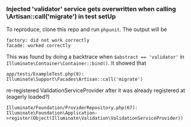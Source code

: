 ### Injected 'validator' service gets overwritten when calling \Artisan::call('migrate') in test setUp

To reproduce, clone this repo and run `phpunit`. The output will be

    factory: did not work correctly
    facade: worked correctly

This was found by doing a backtrace when `$abstract == 'validator'` in `Illuminate\Container\Container::bind()`. It showed that 

    app/tests/ExampleTest.php(8): Illuminate\Support\Facades\Artisan::call('migrate')

re-registered ValidationServiceProvider after it was already registered at (eagerly loaded?)

    Illuminate/Foundation/ProviderRepository.php(67): Illuminate\Foundation\Application->register(Object(Illuminate\Validation\ValidationServiceProvider))
